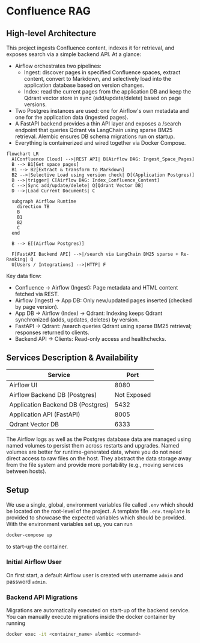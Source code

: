 # Confluence RAG

## High-level Architecture
This project ingests Confluence content, indexes it for retrieval, and exposes search via a simple backend API. At a glance:
- Airflow orchestrates two pipelines:
  - Ingest: discover pages in specified Confluence spaces, extract content, convert to Markdown, and selectively load into the application database based on version changes.
  - Index: read the current pages from the application DB and keep the Qdrant vector store in sync (add/update/delete) based on page versions.
- Two Postgres instances are used: one for Airflow's own metadata and one for the application data (ingested pages).
- A FastAPI backend provides a thin API layer and exposes a /search endpoint that queries Qdrant via LangChain using sparse BM25 retrieval. Alembic ensures DB schema migrations run on startup.
- Everything is containerized and wired together via Docker Compose.

```mermaid
flowchart LR
  A[Confluence Cloud] -->|REST API| B[Airflow DAG: Ingest_Space_Pages]
  B --> B1[Get space pages]
  B1 --> B2[Extract & transform to Markdown]
  B2 -->|Selective Load using version check| D[(Application Postgres)]
  B -->|trigger| C[Airflow DAG: Index_Confluence_Content]
  C -->|Sync add/update/delete| Q[Qdrant Vector DB]
  D -->|Load Current Documents| C

  subgraph Airflow Runtime
    direction TB
    B
    B1
    B2
    C
  end

  B --> E[(Airflow Postgres)]

  F[FastAPI Backend API] -->|/search via LangChain BM25 sparse + Re-Ranking| Q
  U[Users / Integrations] -->|HTTP| F
```

Key data flow:
- Confluence -> Airflow (Ingest): Page metadata and HTML content fetched via REST.
- Airflow (Ingest) -> App DB: Only new/updated pages inserted (checked by page version).
- App DB -> Airflow (Index) -> Qdrant: Indexing keeps Qdrant synchronized (adds, updates, deletes) by version.
- FastAPI -> Qdrant: /search queries Qdrant using sparse BM25 retrieval; responses returned to clients.
- Backend API -> Clients: Read-only access and healthchecks.

## Services Description & Availability

| **Service**                       | **Port**    |
|-----------------------------------|-------------|
| Airflow UI                        | 8080        |
| Airflow Backend DB (Postgres)     | Not Exposed |
| Application Backend DB (Postgres) | 5432        |
| Application API (FastAPI)         | 8005        |
| Qdrant Vector DB                  | 6333        |


The Airflow logs as well as the Postgres database data are managed using named
volumes to persist them across restarts and upgrades.
Named volumes are better for runtime-generated data,
where you do not need direct access to raw files on the host.
They abstract the data storage away from the file system and
provide more portability (e.g., moving services between hosts).

## Setup
We use a single, global, environment variables file called `.env` which should be located on the root-level of 
the project. 
A template file `.env.template` is provided to showcase the expected variables which should be provided. With the
environment variables set up, you can run
```sh
docker-compose up
```
to start-up the container.

### Initial Airflow User
On first start, a default Airflow user is created with username `admin` and password `admin`.

### Backend API Migrations
Migrations are automatically executed on start-up of the backend service. You can
manually execute migrations inside the docker container by running
```sh
docker exec -it <container_name> alembic <command>
```
